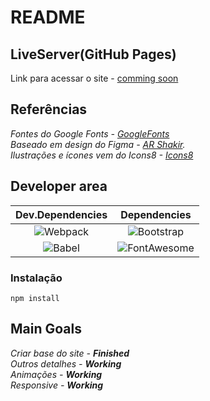 # README
## LiveServer(GitHub Pages)
Link para acessar o site - [comming soon](https://github.com/Riicky-hub)

## Referências

_Fontes do Google Fonts - [GoogleFonts](https://fonts.google.com/)_  
_Baseado em design do Figma -  [AR Shakir](https://www.figma.com/file/ABNkLGrjge6LUVLdGKx6bM/Landing-Page-%234-(Community)?node-id=0%3A41)._  
_Ilustrações e ícones vem do Icons8 - [Icons8](https://icons8.com/)_

## Developer area

| Dev.Dependencies | Dependencies |
|:-------------:|:-------------:|
| ![Webpack](https://img.shields.io/badge/Webpack-8DD6F9?style=for-the-badge&logo=Webpack&logoColor=white) | ![Bootstrap](https://img.shields.io/badge/Bootstrap-563D7C?style=for-the-badge&logo=bootstrap&logoColor=white) |
| ![Babel](https://img.shields.io/badge/Babel-F9DC3E?style=for-the-badge&logo=babel&logoColor=white) | ![FontAwesome](https://img.shields.io/badge/Font_Awesome-339AF0?style=for-the-badge&logo=fontawesome&logoColor=white) |

### Instalação

```
npm install
```

## Main Goals

_Criar base do site -_ _**Finished**_  
_Outros detalhes -_ _**Working**_  
_Animações -_ _**Working**_  
_Responsive -_ _**Working**_   
